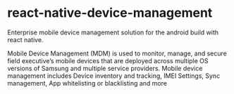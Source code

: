# react-native-device-management

Enterprise mobile device management solution for the android build with react native.

Mobile Device Management (MDM) is used to monitor, manage, and secure field executive’s mobile devices that are deployed across multiple OS versions of Samsung and multiple service providers. Mobile device management includes Device inventory and tracking, IMEI Settings, Sync management, App whitelisting or blacklisting and more
